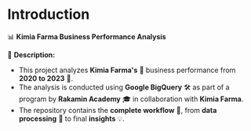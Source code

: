 # Introduction
📊 **Kimia Farma Business Performance Analysis**

📌 **Description:**
- This project analyzes **Kimia Farma's** 🏥 business performance from **2020 to 2023** 📅.
- The analysis is conducted using **Google BigQuery** 🛠️ as part of a program by **Rakamin Academy** 🎓 in collaboration with **Kimia Farma**.
- The repository contains the **complete workflow** 🔄, from **data processing** 🧩 to final **insights** 💡.
